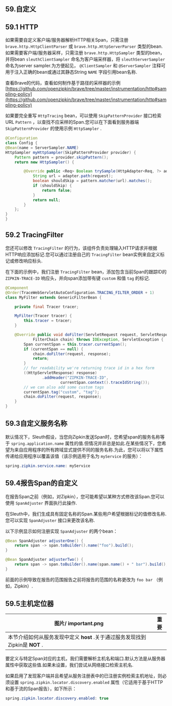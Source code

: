 ## 59.自定义

## 59.1 HTTP

如果需要自定义客户端/服务器解析HTTP相关Span，只需注册 `brave.http.HttpClientParser` 或 `brave.http.HttpServerParser` 类型的bean.如果需要客户端/服务器采样，只需注册 `brave.http.HttpSampler` 类型的bean，并将bean  `sleuthClientSampler` 命名为客户端采样器，将 `sleuthServerSampler` 命名为server sampler.为方便起见， `@ClientSampler` 和 `@ServerSampler` 注释可用于注入正确的bean或通过其静态String  `NAME` 字段引用bean名称.

查看Brave的代码，查看如何制作基于路径的采样器的示例[https://github.com/openzipkin/brave/tree/master/instrumentation/http#sampling-policy](https://github.com/openzipkin/brave/tree/master/instrumentation/http#sampling-policy)

如果要完全重写 `HttpTracing`  bean，可以使用 `SkipPatternProvider` 接口检索URL  `Pattern` ，以查找不应采样的Span.您可以在下面看到服务器端 `SkipPatternProvider` 的使用示例 `HttpSampler` .

```java
@Configuration
class Config {
@Bean(name = ServerSampler.NAME)
HttpSampler myHttpSampler(SkipPatternProvider provider) {
	Pattern pattern = provider.skipPattern();
	return new HttpSampler() {

		@Override public <Req> Boolean trySample(HttpAdapter<Req, ?> adapter, Req request) {
			String url = adapter.path(request);
			boolean shouldSkip = pattern.matcher(url).matches();
			if (shouldSkip) {
				return false;
			}
			return null;
		}
	};
}
}
```

## 59.2 TracingFilter

您还可以修改 `TracingFilter` 的行为，该组件负责处理输入HTTP请求并根据HTTP响应添加标记.您可以通过注册自己的 `TracingFilter`  bean实例来自定义标记或修改响应标头.

在下面的示例中，我们注册 `TracingFilter`  bean，添加包含当前Span的跟踪ID的 `ZIPKIN-TRACE-ID` 响应头，并向span添加带有键 `custom` 和值 `tag` 的标记.

```java
@Component
@Order(TraceWebServletAutoConfiguration.TRACING_FILTER_ORDER + 1)
class MyFilter extends GenericFilterBean {

	private final Tracer tracer;

	MyFilter(Tracer tracer) {
		this.tracer = tracer;
	}

	@Override public void doFilter(ServletRequest request, ServletResponse response,
			FilterChain chain) throws IOException, ServletException {
		Span currentSpan = this.tracer.currentSpan();
		if (currentSpan == null) {
			chain.doFilter(request, response);
			return;
		}
		// for readability we're returning trace id in a hex form
		((HttpServletResponse) response)
				.addHeader("ZIPKIN-TRACE-ID",
						currentSpan.context().traceIdString());
		// we can also add some custom tags
		currentSpan.tag("custom", "tag");
		chain.doFilter(request, response);
	}
}
```

## 59.3自定义服务名称

默认情况下，Sleuth假设，当您向Zipkin发送Span时，您希望span的服务名称等于 `spring.application.name` 属性的值.但情况并非总是如此.在某些情况下，您希望为来自应用程序的所有跨域显式提供不同的服务名称.为此，您可以将以下属性传递给应用程序以覆盖该值（该示例适用于名为 `myService` 的服务）：

```java
spring.zipkin.service.name: myService
```

## 59.4报告Span的自定义

在报告Span之前（例如，对Zipkin），您可能希望以某种方式修改该Span.您可以使用 `SpanAdjuster` 界面执行此操作.

在Sleuth中，我们生成具有固定名称的Span.某些用户希望根据标记的值修改名称.您可以实现 `SpanAdjuster` 接口来更改该名称.

以下示例显示如何注册实现 `SpanAdjuster` 的两个bean：

```java
@Bean SpanAdjuster adjusterOne() {
	return span -> span.toBuilder().name("foo").build();
}

@Bean SpanAdjuster adjusterTwo() {
	return span -> span.toBuilder().name(span.name() + " bar").build();
}
```

前面的示例导致在报告的范围报告之前将报告的范围的名称更改为 `foo bar` （例如，Zipkin）.

## 59.5主机定位器

|图片/ important.png |重要|
| ---- | ---- |
|本节介绍如何从服务发现中定义 **host** .关于通过服务发现找到Zipkin是 **NOT** . |

要定义与特定Span对应的主机，我们需要解析主机名和端口.默认方法是从服务器属性中获取这些值.如果未设置，我们尝试从网络接口检索主机名.

如果启用了发现客户端并且希望从服务注册表中的已注册实例检索主机地址，则必须设置 `spring.zipkin.locator.discovery.enabled` 属性（它适用于基于HTTP和基于流的Span报告），如下所示：

```java
spring.zipkin.locator.discovery.enabled: true
```

